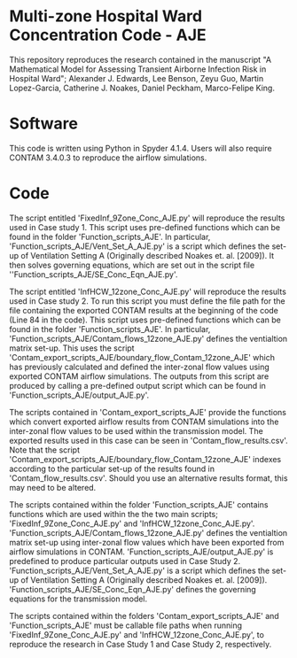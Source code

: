 # Multi-zone Hospital Ward Concentration Code - AJE
This repository reproduces the research contained in the manuscript "A Mathematical Model for Assessing Transient Airborne Infection Risk in Hospital Ward"; Alexander J. Edwards, Lee Benson, Zeyu Guo, Martin Lopez-Garcia, Catherine J. Noakes, Daniel Peckham, Marco-Felipe King.

# Software
This code is written using Python in Spyder 4.1.4. Users will also require CONTAM 3.4.0.3 to reproduce the airflow simulations.

# Code

The script entitled 'FixedInf_9Zone_Conc_AJE.py' will reproduce the results used in Case study 1. This script uses pre-defined functions which can be found in the folder 'Function_scripts_AJE'. In particular, 'Function_scripts_AJE/Vent_Set_A_AJE.py' is a script which defines the set-up of Ventilation Setting A (Originally described Noakes et. al. [2009]). It then solves governing equations, which are set out in the script file ''Function_scripts_AJE/SE_Conc_Eqn_AJE.py'. 


The script entitled 'InfHCW_12zone_Conc_AJE.py' will reproduce the results used in Case study 2. To run this script you must define the file path for the file containing the exported CONTAM results at the beginning of the code (Line 84 in the code). This script uses pre-defined functions which can be found in the folder 'Function_scripts_AJE'. In particular, 'Function_scripts_AJE/Contam_flows_12zone_AJE.py' defines the ventialtion matrix set-up. This uses the script 'Contam_export_scripts_AJE/boundary_flow_Contam_12zone_AJE' which has previously calculated and defined the inter-zonal flow values using exported CONTAM airflow simulations. The outputs from this script are produced by calling a pre-defined output script which can be found in 'Function_scripts_AJE/output_AJE.py'.

The scripts contained in 'Contam_export_scripts_AJE' provide the functions which convert exported airflow results from CONTAM simulations into the inter-zonal flow values to be used within the transmission model. The exported results used in this case can be seen in 'Contam_flow_results.csv'. Note that the script 'Contam_export_scripts_AJE/boundary_flow_Contam_12zone_AJE' indexes according to the particular set-up of the results found in 'Contam_flow_results.csv'. Should you use an alternative results format, this may need to be altered. 

The scripts contained within the folder 'Function_scripts_AJE' contains functions which are used within the the two main scripts; 'FixedInf_9Zone_Conc_AJE.py' and 'InfHCW_12zone_Conc_AJE.py'. 'Function_scripts_AJE/Contam_flows_12zone_AJE.py' defines the ventialtion matrix set-up using inter-zonal flow values which have been exported from airflow simulations in CONTAM. 'Function_scripts_AJE/output_AJE.py' is predefined to produce particular outputs used in Case Study 2. 'Function_scripts_AJE/Vent_Set_A_AJE.py' is a script which defines the set-up of Ventilation Setting A (Originally described Noakes et. al. [2009]). 'Function_scripts_AJE/SE_Conc_Eqn_AJE.py' defines the governing equations for the transmission model.

The scripts contained within the folders 'Contam_export_scripts_AJE' and 'Function_scripts_AJE' must be callable file paths when running 'FixedInf_9Zone_Conc_AJE.py' and 'InfHCW_12zone_Conc_AJE.py', to reproduce the research in Case Study 1 and Case Study 2, respectively.
